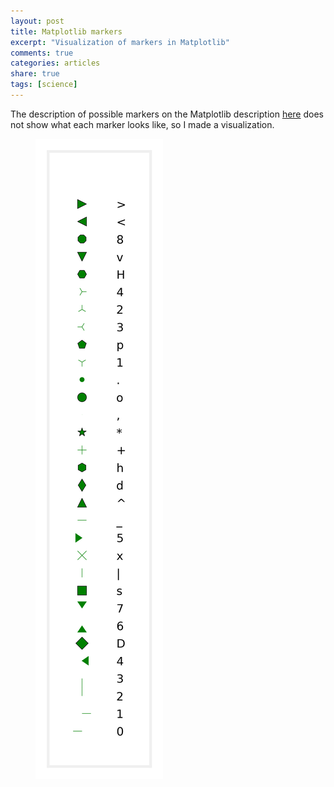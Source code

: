 ```yaml
---
layout: post
title: Matplotlib markers
excerpt: "Visualization of markers in Matplotlib"
comments: true
categories: articles
share: true
tags: [science]
---
```


The description of possible markers on the Matplotlib description [here](http://matplotlib.org/api/markers_api.html) does not show what each marker looks like, so I made a visualization.

<figure>
	<img src="/images/MatplotlibMarkers.png" alt="image">
</figure>
